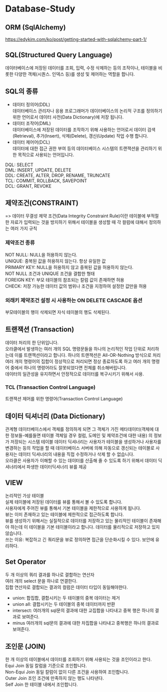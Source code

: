 # Database-Study

## ORM (SqlAlchemy)
https://edykim.com/ko/post/getting-started-with-sqlalchemy-part-1/

## SQL(Structured Query Language)
데이터베이스에 저장된 데이터를 조회, 입력, 수정 삭제하는 등의 조작이나, 테이블을 비롯한 다양한 객체(시퀀스. 인덱스 등)를 생성 및 제어하는 역할을 합니다. 

## SQL의 종류
- 데이터 정의어(DDL)   
데이터베이스 관리자나 응용 프로그래머가 데이터베이스의 논리적 구조를 정의하기 위한 언어로서 데이터 사전(Data Dictionary)에 저장 됩니다.   
- 데이터 조작어(DML)   
데이터베이스에 저장된 데이터를 조작하기 위해 사용하는 언어로서 데이터 검색(Retrieval), 추가(Insert), 삭제(Delete), 갱신(Update) 작업 수행 합니다.   
- 데이터 제어어(DCL)   
데이터에 대한 접근 권한 부여 등의 데이터베이스 시스템의 트랜잭션을 관리하기 위한 목적으로 사용되는 언어입니다.   

DQL: SELECT   
DML: INSERT, UPDATE, DELETE   
DDL: CREATE, ALTER, DROP, RENAME, TRUNCATE   
TCL: COMMIT, ROLLBACK, SAVEPOINT   
DCL: GRANT, REVOKE   

## 제약조건(CONSTRAINT)
=> 데이터 무결성 제약 조건(Data Integrity Constraint Rule)이란 테이블에 부적절한 자료가 입력되는 것을 방지하기 위해서 테이블을 생성할 때 각 컬럼에 대해서 정의하는 여러 가지 규칙

### 제약조건 종류
NOT NULL:  NULL을 허용하지 않는다.   
UNIQUE: 중복된 값을 허용하지 않는다. 항상 유일한 값   
PRIMARY KEY: NULL을 허용하지 않고 중복된 값을 허용하지 않는다.   
NOT NULL 조건과 UNIQUE 조건을 결합한 형태   
FOREIGN KEY: 부모 테이블의 참조되는 칼럼 값이 존재하면 허용   
CHECK: 저장 가능한 데이터 값의 범위나 조건을 지정하여 설정한 값만을 허용   

### 외래키 제약조건 설정 시 사용하는 ON DELETE CASCADE 옵션
부모테이블의 행이 삭제되면 자식 테이블의 행도 삭제된다. 

## 트랜잭션 (Transaction)
데이터 처리의 한 단위입니다.   
오라클에서 발생하는 여러 개의 SQL 명령문들을 하나의 논리적인 작업 단위로 처리하는데 이를 트랜잭션이라고 합니다.  하나의 트랜잭션은 All-OR-Nothing 방식으로 처리   
여러 개의 명령어의 집합이 정상적으로 처리되면 정상 종료하도록 하고 여러 개의 명령어 중에서 하나의 명령어라도 잘못되었다면 전체를 취소해버립니다.   
데이터의 일관성을 유지하면서 안정적으로 데이터를 복구시키기 위해서 사용.   
### TCL (Transaction Control Language)  
트랜잭션 제어를 위한 명령어(Transaction Control Language)   

## 데이터 딕셔너리 (Data Dictionary)
관계형 데이터베이스에서 객체를 정의하게 되면 그 객체가 가진 메타데이터(객체에 대한 정보들-예를들면 테이블 객체일 경우 컬럼, 도메인 및 제약조건에 대한 내용) 의 정보가 저장되는 시스템 테이블
데이터 딕셔너리는 사용자가 테이블을 생성하거나 사용자를 변경하는 등의 작업을 할 때 데이터베이스 서버에 의해 자동으로 갱신되는 테이블로 사용자는 데이터 딕셔너리의 내용을 직접 수정하거나 삭제 할 수 없습니다.   
오라클은 사용자가 이해할 수 있는 데이터를 산출해 줄 수 있도록 하기 위해서 데이터 딕셔너리에서 파생한 데이터딕셔너리 뷰를 제공   

## VIEW  
논리적인 가상 테이블   
실제 테이블에 저장된 데이터를 뷰를 통해서 볼 수 있도록 합니다.   
사용자에게 주어진 뷰를 통해서 기본 테이블을 제한적으로 사용하게 됩니다.   
뷰는 이미 존재하고 있는 테이블에 제한적으로 접근하도록 합니다.   
뷰를 생성하기 위해서는 실질적으로 데이터를 저장하고 있는 물리적인 테이블이 존재해야 하는데 이 테이블을 기본 테이블이라고 합니다.  데이터를 물리적으로 저장하고 있지 않습니다.   
쓰는 이유: 복잡하고 긴 쿼리문을 뷰로 정의하면 접근을 단순화시킬 수 있다.  보안에 유리하다.   

## Set Operator  
두 개 이상의 쿼리 결과를 하나로 결합하는 연산자   
여러 개의 select 문을 하나로 연결한다.   
집합 연산자로 결합되는 결과의 컬럼은 데이터 타입이 동일해야한다.   
- union: 합집합, 결합시키는 두 테이블의 중복 데이터는 제거   
- union all: 결합시키는 두 테이블의 중복 데이터까지 반환   
- intersect: 여러개의 sql문의 결과에 대한 교집합을 나타내고 중복 행은 하나의 결과로 보여준다.   
- minus 여러개의 sql문의 결과에 대한 차집합을 나타내고 중복행은 하나의 결과로 보여준다.   

## 조인문 (JOIN)
한 개 이상의 테이블에서 데이터를 조회하기 위해 사용되는 것을 조인이라고 한다.   
Equi Join 동일 칼럼을 기준으로 조인합니다.   
Non-Equi Join 동일 칼럼이 없이 다른 조건을 사용하여 조인합니다.   
Outer Join 조인 조건에 만족하지 않는 행도 나타낸다.   
Self Join 한 테이블 내에서 조인합니다.   
